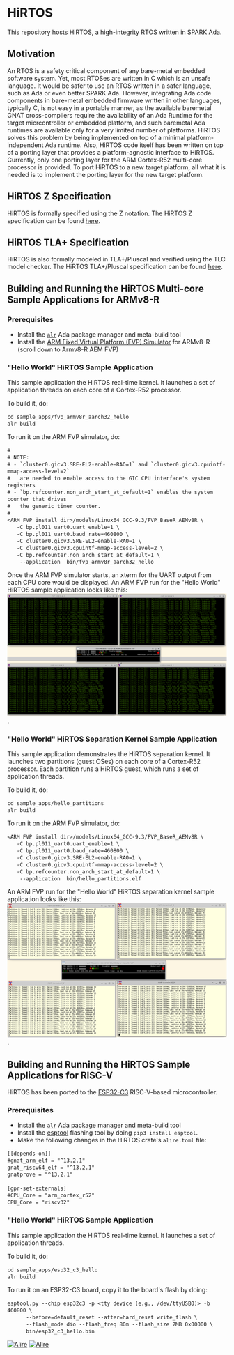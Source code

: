 # HiRTOS

This repository hosts HiRTOS, a high-integrity RTOS written in SPARK Ada.

## Motivation

An RTOS is a safety critical component of any bare-metal embedded software system.
Yet, most RTOSes are written in C which is an unsafe language. It would be safer
to use an RTOS written in a safer language, such as Ada or even better SPARK Ada.
However, integrating Ada code components in bare-metal embedded firmware written
in other languages, typically C, is not easy in a portable manner, as the available
baremetal GNAT cross-compilers require the availability of an Ada Runtime for the
target micrcontroller or embedded platform, and such baremetal Ada runtimes are
available only for a very limited number of platforms. HiRTOS solves this problem
by being implemented on top of a minimal platform-independent Ada runtime.
Also, HiRTOS code itself has been written on top of a porting layer that provides
a platform-agnostic interface to HiRTOS. Currently, only one porting layer for the
ARM Cortex-R52 multi-core processor is provided. To port HiRTOS to a new target
platform, all what it is needed is to implement the porting layer for the new target
platform.

## HiRTOS Z Specification

HiRTOS is formally specified using the Z notation. The HiRTOS Z specification can
be found [here](doc/HiRTOS.pdf).

## HiRTOS TLA+ Specification

HiRTOS is also formally modeled in TLA+/Pluscal and verified using the TLC model checker.
The HiRTOS TLA+/Pluscal specification can be found [here](doc/tla_model/HiRTOS.pdf).

## Building and Running the HiRTOS Multi-core Sample Applications for ARMv8-R

### Prerequisites

* Install the [`alr`](https://alire.ada.dev/docs/) Ada package manager and meta-build tool
* Install the [ARM Fixed Virtual Platform (FVP) Simulator](https://developer.arm.com/downloads/-/arm-ecosystem-models)
  for ARMv8-R (scroll down to Armv8-R AEM FVP)

### "Hello World" HiRTOS Sample Application

This sample application the HiRTOS real-time kernel. It launches a set of application threads on
each core of a Cortex-R52 processor.

To build it, do:

```
cd sample_apps/fvp_armv8r_aarch32_hello
alr build
```

To run it on the ARM FVP simulator, do:

```
#
# NOTE:
# - `cluster0.gicv3.SRE-EL2-enable-RAO=1` and `cluster0.gicv3.cpuintf-mmap-access-level=2`
#   are needed to enable access to the GIC CPU interface's system registers
# - `bp.refcounter.non_arch_start_at_default=1` enables the system counter that drives
#   the generic timer counter.
#
<ARM FVP install dir>/models/Linux64_GCC-9.3/FVP_BaseR_AEMv8R \
   -C bp.pl011_uart0.uart_enable=1 \
   -C bp.pl011_uart0.baud_rate=460800 \
   -C cluster0.gicv3.SRE-EL2-enable-RAO=1 \
   -C cluster0.gicv3.cpuintf-mmap-access-level=2 \
   -C bp.refcounter.non_arch_start_at_default=1 \
	--application  bin/fvp_armv8r_aarch32_hello
```

Once the ARM FVP simulator starts, an xterm for the UART output from each CPU core would be
displayed.
An ARM FVP run for the "Hello World" HiRTOS sample application looks like this: ![](doc/HiRTOS_Sample_App_Running.png).

### "Hello World" HiRTOS Separation Kernel Sample Application

This sample application demonstrates the HiRTOS separation kernel. It launches two partitions
(guest OSes) on each core of a Cortex-R52 processor. Each partition runs a HiRTOS guest, which
runs a set of application threads.

To build it, do:
```
cd sample_apps/hello_partitions
alr build
```

To run it on the ARM FVP simulator, do:
```
<ARM FVP install dir>/models/Linux64_GCC-9.3/FVP_BaseR_AEMv8R \
   -C bp.pl011_uart0.uart_enable=1 \
   -C bp.pl011_uart0.baud_rate=460800 \
   -C cluster0.gicv3.SRE-EL2-enable-RAO=1 \
   -C cluster0.gicv3.cpuintf-mmap-access-level=2 \
   -C bp.refcounter.non_arch_start_at_default=1 \
	--application  bin/hello_partitions.elf
```

An ARM FVP run for the "Hello World" HiRTOS separation kernel sample application looks like this: ![](doc/HiRTOS_Separation_Kernel_Sample_App_Running.png).

## Building and Running the HiRTOS Sample Applications for RISC-V

HiRTOS has been ported to the [ESP32-C3](https://www.espressif.com/en/products/socs/esp32-c3) RISC-V-based
microcontroller.

### Prerequisites

* Install the [`alr`](https://alire.ada.dev/docs/) Ada package manager and meta-build tool
* Install the [esptool](https://docs.espressif.com/projects/esptool/en/latest/esp32/) flashing tool
  by doing `pip3 install esptool`.
* Make the following changes in the HiRTOS crate's `alire.toml` file:
```
[[depends-on]]
#gnat_arm_elf = "^13.2.1"
gnat_riscv64_elf = "^13.2.1"
gnatprove = "^13.2.1"

[gpr-set-externals]
#CPU_Core = "arm_cortex_r52"
CPU_Core = "riscv32"
```

### "Hello World" HiRTOS Sample Application

This sample application the HiRTOS real-time kernel. It launches a set of application threads.

To build it, do:

```
cd sample_apps/esp32_c3_hello
alr build
```

To run it on an ESP32-C3 board, copy it to the board's flash by doing:

```
esptool.py --chip esp32c3 -p <tty device (e.g., /dev/ttyUSB0)> -b 460800 \
      --before=default_reset --after=hard_reset write_flash \
      --flash_mode dio --flash_freq 80m --flash_size 2MB 0x00000 \
      bin/esp32_c3_hello.bin
```

[![Alire](https://img.shields.io/endpoint?url=https://alire.ada.dev/badges/hirtos.json)](https://alire.ada.dev/crates/hirtos.html)
[![Alire](https://img.shields.io/endpoint?url=https://alire.ada.dev/badges/hirtos_separation_kernel.json)](https://alire.ada.dev/crates/hirtos_separation_kernel.html)
